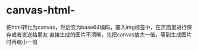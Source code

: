 # canvas-html-
把html转化为canvas，然后变为base64编码，塞入img标签中，在页面里进行保存或者发送给朋友
直接生成的图片不清晰，先把canvas放大一倍，等到生成图片时再缩小一倍
